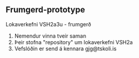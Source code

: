 ## Frumgerd-prototype
Lokaverkefni VSH2a3u - frumgerð
<ol>
  <li>Nemendur vinna tveir saman</li>
  <li>Þeir stofna "repository" um lokaverkefni VSH2a</li>
  <li>Vefslóðin er send á kennara gjg@tskoli.is</li>
 </ol>
 

